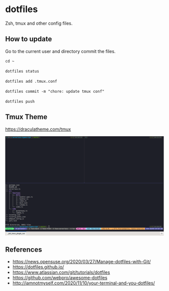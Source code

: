 # dotfiles
Zsh, tmux and other config files.

## How to update

Go to the current user and directory commit the files.

```
cd ~

dotfiles status

dotfiles add .tmux.conf

dotfiles commit -m "chore: update tmux conf"

dotfiles push
```

## Tmux Theme

https://draculatheme.com/tmux

![Tmux Screenshot](.github/tmux-screenshot.png)

## References

- https://news.opensuse.org/2020/03/27/Manage-dotfiles-with-Git/
- https://dotfiles.github.io/
- https://www.atlassian.com/git/tutorials/dotfiles
- https://github.com/webpro/awesome-dotfiles
- http://iamnotmyself.com/2020/11/10/your-terminal-and-you-dotfiles/